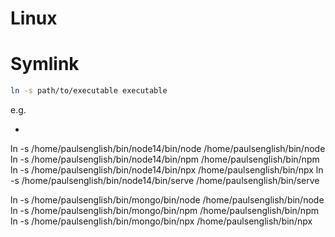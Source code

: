 # Linux

# Symlink
```sh
ln -s path/to/executable executable
```
e.g.
- ```sh
ln -s /home/paulsenglish/bin/node14/bin/node /home/paulsenglish/bin/node
ln -s /home/paulsenglish/bin/node14/bin/npm /home/paulsenglish/bin/npm
ln -s /home/paulsenglish/bin/node14/bin/npx /home/paulsenglish/bin/npx
ln -s /home/paulsenglish/bin/node14/bin/serve /home/paulsenglish/bin/serve

ln -s /home/paulsenglish/bin/mongo/bin/node /home/paulsenglish/bin/node
ln -s /home/paulsenglish/bin/mongo/bin/npm /home/paulsenglish/bin/npm
ln -s /home/paulsenglish/bin/mongo/bin/npx /home/paulsenglish/bin/npx
```
